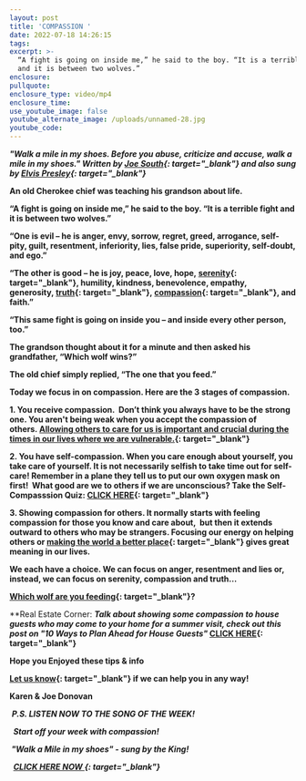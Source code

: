 ```yaml
---
layout: post
title: 'COMPASSION '
date: 2022-07-18 14:26:15
tags:
excerpt: >-
  “A fight is going on inside me,” he said to the boy. “It is a terrible fight
  and it is between two wolves.”
enclosure:
pullquote:
enclosure_type: video/mp4
enclosure_time:
use_youtube_image: false
youtube_alternate_image: /uploads/unnamed-28.jpg
youtube_code:
---
```

***"Walk a mile in my shoes. Before you abuse, criticize and accuse, walk a mile in my shoes." Written by&nbsp;[Joe South](https://t.e2ma.net/click/klrqtg/sbltq1c/o0hcdq){: target="_blank"}&nbsp;and also sung by&nbsp;[Elvis Presley](https://t.e2ma.net/click/klrqtg/sbltq1c/4sicdq){: target="_blank"}***

**An old Cherokee chief was teaching his grandson about life.**

**“A fight is going on inside me,” he said to the boy. “It is a terrible fight and it is between two wolves.”**

**“One is evil – he is anger, envy, sorrow, regret, greed, arrogance, self-pity, guilt, resentment, inferiority, lies, false pride, superiority, self-doubt, and ego.”**

**“The other is good – he is joy, peace, love, hope,&nbsp;[serenity](https://t.e2ma.net/click/klrqtg/sbltq1c/kljcdq){: target="_blank"}, humility, kindness, benevolence, empathy, generosity,&nbsp;[truth](https://t.e2ma.net/click/klrqtg/sbltq1c/0dkcdq){: target="_blank"},&nbsp;[compassion](https://t.e2ma.net/click/klrqtg/sbltq1c/g6kcdq){: target="_blank"}, and faith.”**

**“This same fight is going on inside you – and inside every other person, too.”**

**The grandson thought about it for a minute and then asked his grandfather, “Which wolf wins?”**

**The old chief simply replied, “The one that you feed.”**

**Today we focus in on compassion. Here are the 3 stages of compassion.&nbsp;**

**1\. You receive compassion.&nbsp; Don’t think you always have to be the strong one. You aren't being weak when you accept the compassion of others.&nbsp;[Allowing others to care for us is important and crucial during the times in our lives where we are vulnerable.](https://t.e2ma.net/click/klrqtg/sbltq1c/wylcdq){: target="_blank"}**

**2\. You have self-compassion. When you care enough about yourself, you take care of yourself. It is not necessarily selfish to take time out for self-care\! Remember in a plane they tell us to put our own oxygen mask on first\! &nbsp;What good are we to others if we are unconscious? Take the Self-Compasssion Quiz:&nbsp;[CLICK HERE](https://t.e2ma.net/click/klrqtg/sbltq1c/crmcdq){: target="_blank"}**

**3\. Showing compassion for others. It normally starts with feeling compassion for those you know and care about,&nbsp; but then it extends outward to others who may be strangers. Focusing our energy on helping others or&nbsp;[making the world a better place](https://t.e2ma.net/click/klrqtg/sbltq1c/sjncdq){: target="_blank"}&nbsp;gives great meaning in our lives.**

**We each have a choice. We can focus on anger, resentment and lies or, instead, we can focus on serenity, compassion and truth…**

**[Which wolf are you feeding](https://t.e2ma.net/click/klrqtg/sbltq1c/8bocdq){: target="_blank"}?&nbsp;**

**Real Estate Corner:&nbsp;****Talk about showing some compassion to house guests who may come to your home for a summer visit, check out this post on&nbsp;*"10 Ways to Plan Ahead for House Guests"*&nbsp;[CLICK HERE](https://t.e2ma.net/click/klrqtg/sbltq1c/o4ocdq){: target="_blank"}**

**Hope you Enjoyed these tips & info**

**[Let us know](https://t.e2ma.net/click/klrqtg/sbltq1c/4wpcdq){: target="_blank"}&nbsp;if we can help you in any way\!&nbsp;**

**Karen & Joe Donovan&nbsp;**

&nbsp;***P.S. LISTEN NOW TO THE SONG OF THE WEEK\!***

***&nbsp; Start off your week with compassion\!***

***&nbsp;"Walk a Mile in my shoes" - sung by the King\!***

***&nbsp;&nbsp;[CLICK HERE NOW&nbsp;](https://t.e2ma.net/click/klrqtg/sbltq1c/kpqcdq){: target="_blank"}&nbsp;&nbsp; &nbsp; &nbsp; &nbsp; &nbsp; &nbsp; &nbsp;***
